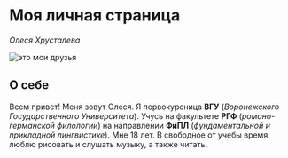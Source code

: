 # **Моя личная страница**

*Олеся Хрусталева*

![](https://sun2-9.userapi.com/impg/TlSqhg21sx6h0DibL8nH7J5Sc6IraIIZLpwKPw/o37V1eWvIFc.jpg?size=810x1080&quality=95&sign=2131b96f0cf6a82f2e02409bd70297b5&type=album "это мои друзья")

## **О себе**

Всем привет! Меня зовут Олеся. Я первокурсница **ВГУ** (*Воронежского Государственного Университета*). Учусь на факультете **РГФ** (*романо-германской филологии*) на направлении **ФиПЛ** (*фундаментальной и прикладной лингвистике*). Мне 18 лет. В свободное от учебы время люблю рисовать и слушать музыку, а также читать.


